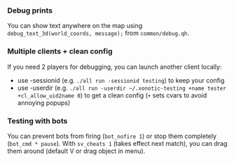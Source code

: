 ### Debug prints

You can show text anywhere on the map using `debug_text_3d(world_coords, message);` from `common/debug.qh`.

### Multiple clients + clean config

If you need 2 players for debugging, you can launch another client locally:
 - use -sessionid (e.g. `./all run -sessionid testing`) to keep your config
 - use -userdir (e.g. `./all run -userdir ~/.xonotic-testing +name tester +cl_allow_uid2name 0`) to get a clean config (`+` sets cvars to avoid annoying popups)

### Testing with bots

You can prevent bots from firing (`bot_nofire 1`) or stop them completely (`bot_cmd * pause`). With `sv_cheats 1` (takes effect next match), you can drag them around (default V or drag object in menu).
